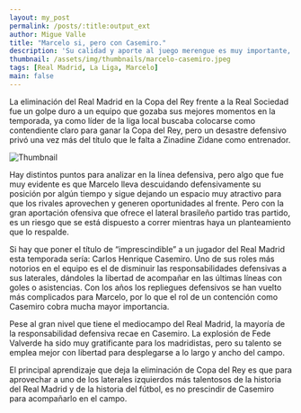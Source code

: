 ```yaml
---
layout: my_post
permalink: /posts/:title:output_ext
author: Migue Valle
title: "Marcelo si, pero con Casemiro."
description: 'Su calidad y aporte al juego merengue es muy importante, pero su faceta defensiva.'
thumbnail: /assets/img/thumbnails/marcelo-casemiro.jpeg
tags: [Real Madrid, La Liga, Marcelo]
main: false
---
```


La eliminación del Real Madrid en la Copa del Rey frente a la Real Sociedad fue un golpe duro a un equipo que gozaba sus mejores momentos en la temporada, ya como líder de la liga local buscaba colocarse como contendiente claro para ganar la Copa del Rey, pero un desastre defensivo privó una vez más del título que le falta a Zinadine Zidane como entrenador.

<img src="{{page.thumbnail}}" alt="Thumbnail" class="img-thumbnail blog-image box-shadow">

Hay distintos puntos para analizar en la línea defensiva, pero algo que fue muy evidente es que Marcelo lleva descuidando defensivamente su posición por algún tiempo y sigue dejando un espacio muy atractivo para que los rivales aprovechen y generen oportunidades al frente. Pero con la gran aportación ofensiva que ofrece el lateral brasileño partido tras partido, es un riesgo que se está dispuesto a correr mientras haya un planteamiento que lo respalde. 

Si hay que poner el título de “imprescindible” a un jugador del Real Madrid esta temporada sería: Carlos Henrique Casemiro. Uno de sus roles más notorios en el equipo es el de disminuir las responsabilidades defensivas a sus laterales, dándoles la libertad de acompañar en las últimas líneas con goles o asistencias. Con los años los repliegues defensivos se han vuelto más complicados para Marcelo, por lo que el rol de un contención como Casemiro cobra mucha mayor importancia. 

Pese al gran nivel que tiene el mediocampo del Real Madrid, la mayoría de la responsabilidad defensiva recae en Casemiro. La explosión de Fede Valverde ha sido muy gratificante para los madridistas, pero su talento se emplea mejor con libertad para desplegarse a lo largo y ancho del campo. 

El principal aprendizaje que deja la eliminación de Copa del Rey es que para aprovechar a uno de los laterales izquierdos más talentosos de la historia del Real Madrid y de la historia del fútbol, es no prescindir de Casemiro para acompañarlo en el campo.